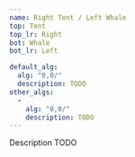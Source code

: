 ```yaml
---
name: Right Tent / Left Whale
top: Tent
top_lr: Right
bot: Whale
bot_lr: Left

default_alg:
  alg: "0,0/"
  description: TODO
other_algs:
  -
    alg: "0,0/"
    description: TODO
---
```


Description TODO

